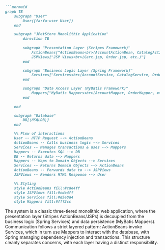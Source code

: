 ```markdown
```mermaid
graph TB
    subgraph "User"
        User([fa:fa-user User])
    end

    subgraph "JPetStore Monolithic Application"
        direction TB
        
        subgraph "Presentation Layer (Stripes Framework)"
            ActionBeans["ActionBeans<br>(AccountActionBean, CatalogActionBean, etc.)"]
            JSPViews["JSP Views<br>(Cart.jsp, Order.jsp, etc.)"]
        end

        subgraph "Business Logic Layer (Spring Framework)"
            Services["Services<br>(AccountService, CatalogService, OrderService)"]
        end

        subgraph "Data Access Layer (MyBatis Framework)"
            Mappers["MyBatis Mappers<br>(AccountMapper, OrderMapper, etc.)"]
        end
        
    end

    subgraph "Database"
        DB[(HSQLDB)]
    end

    %% Flow of interactions
    User -- HTTP Request --> ActionBeans
    ActionBeans -- Calls business logic --> Services
    Services -- Manages transactions & uses --> Mappers
    Mappers -- Executes SQL --> DB
    DB -- Returns data --> Mappers
    Mappers -- Maps to Domain Objects --> Services
    Services -- Returns Domain Objects --> ActionBeans
    ActionBeans -- Forwards data to --> JSPViews
    JSPViews -- Renders HTML Response --> User

    %% Styling
    style ActionBeans fill:#cde4ff
    style JSPViews fill:#cde4ff
    style Services fill:#d5e8d4
    style Mappers fill:#fff2cc
```

The system is a classic three-tiered monolithic web application, where the presentation layer (Stripes ActionBeans/JSPs) is decoupled from the business logic (Spring Services) and data persistence (MyBatis Mappers). Communication follows a strict layered pattern: ActionBeans invoke Services, which in turn use Mappers to interact with the database, with Spring managing dependency injection and transactions. This structure cleanly separates concerns, with each layer having a distinct responsibility.
```